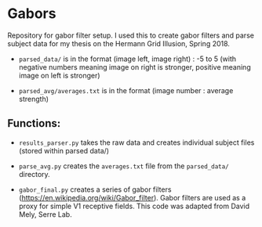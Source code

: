 # Gabors

Repository for gabor filter setup. I used this to create gabor filters and parse subject data for my thesis on the Hermann Grid Illusion, Spring 2018.

* `parsed_data/` is in the format (image left, image right) : -5 to 5 (with negative numbers meaning image on right is stronger, positive meaning image on left is stronger)

* `parsed_avg/averages.txt` is in the format (image number : average strength)

## Functions:
* `results_parser.py` takes the raw data and creates individual subject files (stored within parsed data/)

* `parse_avg.py` creates the `averages.txt` file from the `parsed_data/` directory.

* `gabor_final.py` creates a series of gabor filters (https://en.wikipedia.org/wiki/Gabor_filter). Gabor filters 
are used as a proxy for simple V1 receptive fields. This code was adapted from David Mely, Serre Lab.

